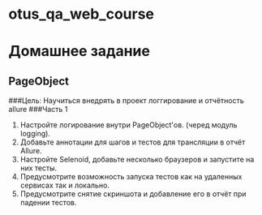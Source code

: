 # otus_qa_web_course

# Домашнее задание
## PageObject

###Цель:
Научиться внедрять в проект логгирование и отчётность allure
###Часть 1
1. Настройте логирование внутри PageObject'ов. (черед модуль logging).
2. Добавьте аннотации для шагов и тестов для трансляции в отчёт Allure.
3. Настройте Selenoid, добавьте несколько браузеров и запустите на них тесты.
4. Предусмотрите возможность запуска тестов как на удаленных сервисах так и локально.
5. Предусмотрите снятие скриншота и добавление его в отчёт при падении тестов.
